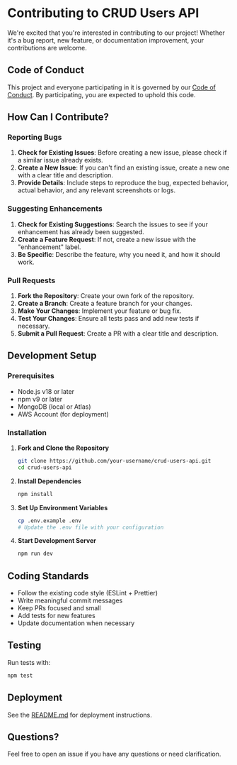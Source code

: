 # Contributing to CRUD Users API

We're excited that you're interested in contributing to our project! Whether it's a bug report, new feature, or documentation improvement, your contributions are welcome.

## Code of Conduct

This project and everyone participating in it is governed by our [Code of Conduct](CODE_OF_CONDUCT.md). By participating, you are expected to uphold this code.

## How Can I Contribute?

### Reporting Bugs

1. **Check for Existing Issues**: Before creating a new issue, please check if a similar issue already exists.
2. **Create a New Issue**: If you can't find an existing issue, create a new one with a clear title and description.
3. **Provide Details**: Include steps to reproduce the bug, expected behavior, actual behavior, and any relevant screenshots or logs.

### Suggesting Enhancements

1. **Check for Existing Suggestions**: Search the issues to see if your enhancement has already been suggested.
2. **Create a Feature Request**: If not, create a new issue with the "enhancement" label.
3. **Be Specific**: Describe the feature, why you need it, and how it should work.

### Pull Requests

1. **Fork the Repository**: Create your own fork of the repository.
2. **Create a Branch**: Create a feature branch for your changes.
3. **Make Your Changes**: Implement your feature or bug fix.
4. **Test Your Changes**: Ensure all tests pass and add new tests if necessary.
5. **Submit a Pull Request**: Create a PR with a clear title and description.

## Development Setup

### Prerequisites

- Node.js v18 or later
- npm v9 or later
- MongoDB (local or Atlas)
- AWS Account (for deployment)

### Installation

1. **Fork and Clone the Repository**
   ```bash
   git clone https://github.com/your-username/crud-users-api.git
   cd crud-users-api
   ```

2. **Install Dependencies**
   ```bash
   npm install
   ```

3. **Set Up Environment Variables**
   ```bash
   cp .env.example .env
   # Update the .env file with your configuration
   ```

4. **Start Development Server**
   ```bash
   npm run dev
   ```

## Coding Standards

- Follow the existing code style (ESLint + Prettier)
- Write meaningful commit messages
- Keep PRs focused and small
- Add tests for new features
- Update documentation when necessary

## Testing

Run tests with:

```bash
npm test
```

## Deployment

See the [README.md](README.md) for deployment instructions.

## Questions?

Feel free to open an issue if you have any questions or need clarification.
